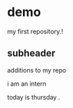 # demo 
 
my first repository.!

## subheader 
 
additions to my repo

i am an intern

today is thursday . 